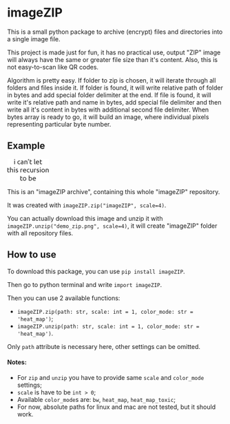 # imageZIP

This is a small python package to archive (encrypt) files and directories into a single image file. 

This project is made just for fun, it has no practical use, output "ZIP" image will always have the same or greater file size than it's content. Also, this is not easy-to-scan like QR codes.

Algorithm is pretty easy. If folder to zip is chosen, it will iterate through all folders and files inside it. If folder is found, it will write relative path of folder in bytes and add special folder delimiter at the end. If file is found, it will write it's relative path and name in bytes, add special file delimiter and then write all it's content in bytes with additional second file delimiter. When bytes array is ready to go, it will build an image, where individual pixels representing particular byte number.

## Example

![demo image](.github/demo_zip.png)

This is an "imageZIP archive", containing this whole "imageZIP" repository.
 
It was created with ```imageZIP.zip("imageZIP", scale=4)```.

You can actually download this image and unzip it with ```imageZIP.unzip("demo_zip.png", scale=4)```, it will create "imageZIP" folder with all repository files.

## How to use

To download this package, you can use ```pip install imageZIP```.

Then go to python terminal and write ```import imageZIP```.

Then you can use 2 available functions:

- ```imageZIP.zip(path: str, scale: int = 1, color_mode: str = 'heat_map')```;
- ```imageZIP.unzip(path: str, scale: int = 1, color_mode: str = 'heat_map')```.

Only ```path``` attribute is necessary here, other settings can be omitted.

#### Notes:

- For ```zip``` and ```unzip``` you have to provide same ```scale``` and ```color_mode``` settings;
- ```scale``` is have to be ```int > 0```;
- Available ```color_mode```s are: ```bw```, ```heat_map```, ```heat_map_toxic```;
- For now, absolute paths for linux and mac are not tested, but it should work.
